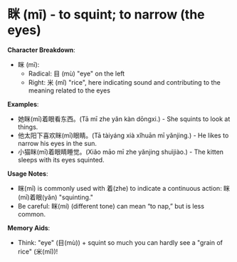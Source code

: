 # **眯 (mī) - to squint; to narrow (the eyes)**

**Character Breakdown**:  
- 眯 (mī):
  - Radical: 目 (mù) "eye" on the left
  - Right: 米 (mǐ) "rice", here indicating sound and contributing to the meaning related to the eyes

**Examples**:  
- 她眯(mī)着眼看东西。(Tā mī zhe yǎn kàn dōngxi.) - She squints to look at things.  
- 他太阳下喜欢眯(mī)眼睛。(Tā tàiyáng xià xǐhuān mī yǎnjing.) - He likes to narrow his eyes in the sun.  
- 小猫眯(mī)着眼睛睡觉。(Xiǎo māo mī zhe yǎnjing shuìjiào.) - The kitten sleeps with its eyes squinted.

**Usage Notes**:  
- 眯(mī) is commonly used with 着(zhe) to indicate a continuous action: 眯(mī)着眼(yǎn) "squinting."  
- Be careful: 眯(mí) (different tone) can mean “to nap,” but is less common.

**Memory Aids**:  
- Think: "eye" (目(mù)) + squint so much you can hardly see a "grain of rice" (米(mǐ))!